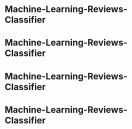 # Machine-Learning-Reviews-Classifier
# Machine-Learning-Reviews-Classifier
# Machine-Learning-Reviews-Classifier
# Machine-Learning-Reviews-Classifier
